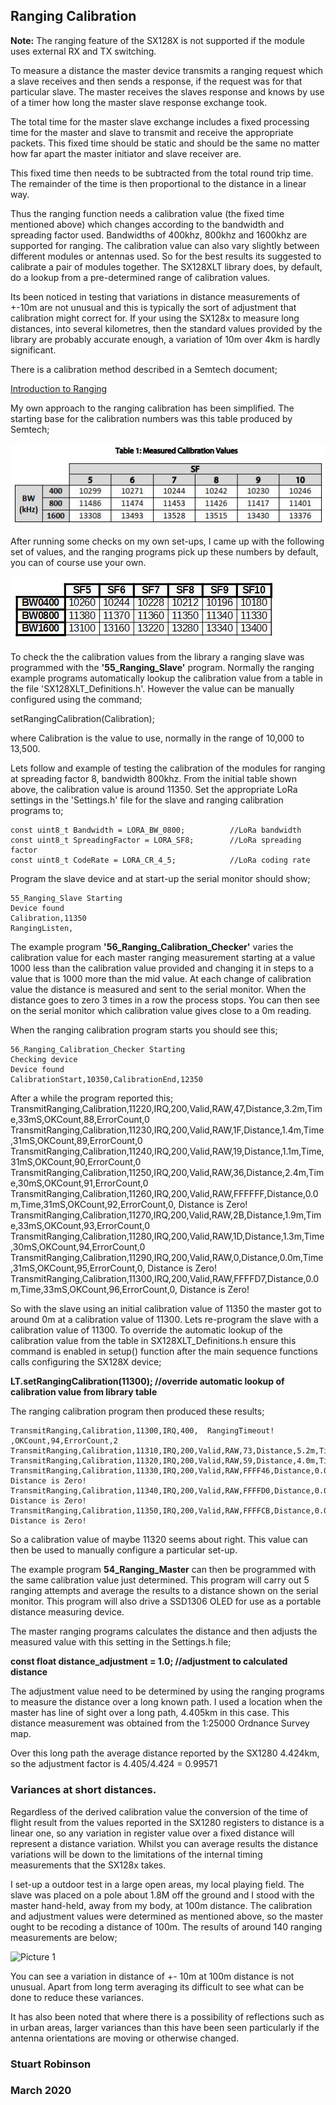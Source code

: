 ## Ranging Calibration

**Note:** The ranging feature of the SX128X is not supported if the module uses external RX and TX switching. 

To measure a distance the master device transmits a ranging request which a slave receives and then sends a response, if the request was for that particular slave. The master receives the slaves response and knows by use of a timer how long the master slave response exchange took. 

The total time for the master slave exchange includes a fixed processing time for the master and slave to transmit and receive the appropriate packets. This fixed time should be static and should be the same no matter how far apart the master initiator and slave receiver are. 

This fixed time then needs to be subtracted from the total round trip time. The remainder of the time is then proportional to the distance in a linear way.

Thus the ranging function needs a calibration value (the fixed time mentioned above) which changes according to the bandwidth and spreading factor used. Bandwidths of 400khz, 800khz and 1600khz are supported for ranging. The calibration value can also vary slightly between different modules or antennas used. So for the best results its suggested to calibrate a pair of modules together. The SX128XLT library does, by default, do a lookup from a pre-determined range of calibration values. 

Its been noticed in testing that variations in distance measurements of +\-10m are not unusual and this is typically the sort of adjustment that calibration might correct for. If your using the SX128x to measure long distances, into several kilometres, then the standard values provided by the library are probably accurate enough, a variation of 10m over 4km is hardly significant.  

There is a calibration method described in a Semtech document;

[Introduction to Ranging](https://semtech.my.salesforce.com/sfc/p/#E0000000JelG/a/44000000MDiH/OF02Lve2RzM6pUw9gNgSJXbDNaQJ_NtQ555rLzY3UvY)

My own approach to the ranging calibration has been simplified. The starting base for the calibration numbers was this table produced by Semtech;

![Picture 1](SX128X_Ranging_Calibration_Values.jpg)

After running some checks on my own set-ups, I came up with the following set of values, and the ranging programs pick up these numbers by default, you can of course use your own.

![Picture 2](Calibration_Values.jpg)


To check the the calibration values from the library a ranging slave was programmed with the **'55\_Ranging\_Slave'** program. Normally the ranging example programs automatically lookup the calibration value from a table in the file 'SX128XLT_Definitions.h'. However the value can be manually configured using the command;

setRangingCalibration(Calibration);

where Calibration is the value to use, normally in the range of 10,000 to 13,500. 

Lets follow and example of testing the calibration of the modules for ranging at spreading factor 8, bandwidth 800khz. From the initial table shown above, the calibration value is around 11350. Set the appropriate LoRa settings in the 'Settings.h' file for the slave and ranging calibration programs to;

	const uint8_t Bandwidth = LORA_BW_0800;          //LoRa bandwidth
	const uint8_t SpreadingFactor = LORA_SF8;        //LoRa spreading factor
	const uint8_t CodeRate = LORA_CR_4_5;            //LoRa coding rate


Program the slave device and at start-up the serial monitor should show;

	55_Ranging_Slave Starting
	Device found
	Calibration,11350
	RangingListen,

The example program **'56\_Ranging\_Calibration\_Checker'** varies the calibration value for each master ranging measurement starting at a value 1000 less than the calibration value provided and changing it in steps to a value that is 1000 more than the mid value. At each change of calibration value the distance is measured and sent to the serial monitor. When the distance goes to zero 3 times in a row the process stops. You can then see on the serial monitor which calibration value gives close to a 0m reading. 

When the ranging calibration program starts you should see this;

	56_Ranging_Calibration_Checker Starting
	Checking device
	Device found
	CalibrationStart,10350,CalibrationEnd,12350

After a while the program reported this;
	TransmitRanging,Calibration,11220,IRQ,200,Valid,RAW,47,Distance,3.2m,Time,33mS,OKCount,88,ErrorCount,0
	TransmitRanging,Calibration,11230,IRQ,200,Valid,RAW,1F,Distance,1.4m,Time,31mS,OKCount,89,ErrorCount,0
	TransmitRanging,Calibration,11240,IRQ,200,Valid,RAW,19,Distance,1.1m,Time,31mS,OKCount,90,ErrorCount,0
	TransmitRanging,Calibration,11250,IRQ,200,Valid,RAW,36,Distance,2.4m,Time,30mS,OKCount,91,ErrorCount,0
	TransmitRanging,Calibration,11260,IRQ,200,Valid,RAW,FFFFFF,Distance,0.0m,Time,31mS,OKCount,92,ErrorCount,0,  Distance is Zero!
	TransmitRanging,Calibration,11270,IRQ,200,Valid,RAW,2B,Distance,1.9m,Time,33mS,OKCount,93,ErrorCount,0
	TransmitRanging,Calibration,11280,IRQ,200,Valid,RAW,1D,Distance,1.3m,Time,30mS,OKCount,94,ErrorCount,0
	TransmitRanging,Calibration,11290,IRQ,200,Valid,RAW,0,Distance,0.0m,Time,31mS,OKCount,95,ErrorCount,0,  Distance is Zero!
	TransmitRanging,Calibration,11300,IRQ,200,Valid,RAW,FFFFD7,Distance,0.0m,Time,33mS,OKCount,96,ErrorCount,0,  Distance is Zero!


So with the slave using an initial calibration value of 11350 the master got to around 0m at a calibration value of 11300. Lets re-program the slave with a calibration value of 11300. To override the automatic lookup of the calibration value from the table in SX128XLT_Definitions.h ensure this command is enabled in setup() function after the main sequence functions calls configuring the SX128X device;

**LT.setRangingCalibration(11300);              //override automatic lookup of calibration value from library table**


The ranging calibration program then produced these results;

	TransmitRanging,Calibration,11300,IRQ,400,  RangingTimeout!  ,OKCount,94,ErrorCount,2
	TransmitRanging,Calibration,11310,IRQ,200,Valid,RAW,73,Distance,5.2m,Time,31mS,OKCount,95,ErrorCount,2
	TransmitRanging,Calibration,11320,IRQ,200,Valid,RAW,59,Distance,4.0m,Time,31mS,OKCount,96,ErrorCount,2
	TransmitRanging,Calibration,11330,IRQ,200,Valid,RAW,FFFF46,Distance,0.0m,Time,30mS,OKCount,97,ErrorCount,2,  Distance is Zero!
	TransmitRanging,Calibration,11340,IRQ,200,Valid,RAW,FFFFD0,Distance,0.0m,Time,33mS,OKCount,98,ErrorCount,2,  Distance is Zero!
	TransmitRanging,Calibration,11350,IRQ,200,Valid,RAW,FFFFCB,Distance,0.0m,Time,33mS,OKCount,99,ErrorCount,2,  Distance is Zero!


So a calibration value of maybe 11320 seems about right. This value can then be used to manually configure a particular set-up. 

The example program **54_Ranging_Master** can then be programmed with the same calibration value just determined. This program will carry out 5 ranging attempts and average the results to a distance shown on the serial monitor. This program will also drive a SSD1306 OLED for use as a portable distance measuring device. 

The master ranging programs calculates the distance and then adjusts the measured value with this setting in the Settings.h file;

**const float distance_adjustment = 1.0;        //adjustment to calculated distance** 

The adjustment value need to be determined by using the ranging programs to measure the distance over a long known path. I used a location when the master has line of sight over a long path, 4.405km in this case. This distance measurement was obtained from the 1:25000 Ordnance Survey map. 

Over this long path the average distance reported by the SX1280 4.424km, so the adjustment factor is 4.405/4.424 = 0.99571


### Variances at short distances. 

Regardless of the derived calibration value the conversion of the time of flight result from the values reported in the SX1280 registers to distance is a linear one, so any variation in register value over a fixed distance will represent a distance variation. Whilst you can average results the distance variations will be down to the limitations of the internal timing measurements that the SX128x takes. 

I set-up a outdoor test in a large open areas, my local playing field. The slave was placed on a pole about 1.8M off the ground and I stood with the master hand-held, away from my body, at 100m distance. The calibration and adjustment values were determined as mentioned above, so the master ought to be recoding a distance of 100m. The results of around 140 ranging measurements are below;


![Picture 1](Pictures/SX128XLT_Ranging_100m.jpg)

You can see a variation in distance of +\- 10m at 100m distance is not unusual. Apart from long term averaging its difficult to see what can be done to reduce these variances. 

It has also been noted that where there is a possibility of reflections such as in urban areas, larger variances than this have been seen particularly if the antenna orientations are moving or otherwise changed.



### Stuart Robinson
### March 2020